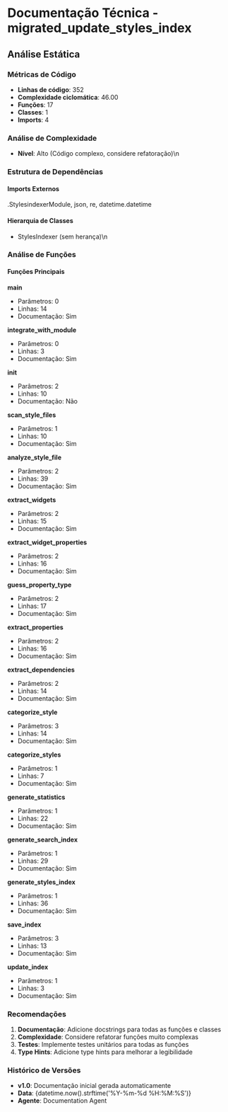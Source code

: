 # Documentação Técnica - migrated_update_styles_index

## Análise Estática

### Métricas de Código
- **Linhas de código**: 352
- **Complexidade ciclomática**: 46.00
- **Funções**: 17
- **Classes**: 1
- **Imports**: 4

### Análise de Complexidade
- **Nível**: Alto (Código complexo, considere refatoração)\n
### Estrutura de Dependências

#### Imports Externos
.StylesindexerModule, json, re, datetime.datetime

#### Hierarquia de Classes
- StylesIndexer (sem herança)\n
### Análise de Funções

#### Funções Principais
**main**
- Parâmetros: 0
- Linhas: 14
- Documentação: Sim

**integrate_with_module**
- Parâmetros: 0
- Linhas: 3
- Documentação: Sim

**__init__**
- Parâmetros: 2
- Linhas: 10
- Documentação: Não

**scan_style_files**
- Parâmetros: 1
- Linhas: 10
- Documentação: Sim

**analyze_style_file**
- Parâmetros: 2
- Linhas: 39
- Documentação: Sim

**extract_widgets**
- Parâmetros: 2
- Linhas: 15
- Documentação: Sim

**extract_widget_properties**
- Parâmetros: 2
- Linhas: 16
- Documentação: Sim

**guess_property_type**
- Parâmetros: 2
- Linhas: 17
- Documentação: Sim

**extract_properties**
- Parâmetros: 2
- Linhas: 16
- Documentação: Sim

**extract_dependencies**
- Parâmetros: 2
- Linhas: 14
- Documentação: Sim

**categorize_style**
- Parâmetros: 3
- Linhas: 14
- Documentação: Sim

**categorize_styles**
- Parâmetros: 1
- Linhas: 7
- Documentação: Sim

**generate_statistics**
- Parâmetros: 1
- Linhas: 22
- Documentação: Sim

**generate_search_index**
- Parâmetros: 1
- Linhas: 29
- Documentação: Sim

**generate_styles_index**
- Parâmetros: 1
- Linhas: 36
- Documentação: Sim

**save_index**
- Parâmetros: 3
- Linhas: 13
- Documentação: Sim

**update_index**
- Parâmetros: 1
- Linhas: 3
- Documentação: Sim

### Recomendações

1. **Documentação**: Adicione docstrings para todas as funções e classes
2. **Complexidade**: Considere refatorar funções muito complexas
3. **Testes**: Implemente testes unitários para todas as funções
4. **Type Hints**: Adicione type hints para melhorar a legibilidade

### Histórico de Versões

- **v1.0**: Documentação inicial gerada automaticamente
- **Data**: {datetime.now().strftime('%Y-%m-%d %H:%M:%S')}
- **Agente**: Documentation Agent

